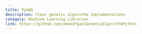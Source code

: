 ```yaml
---
title: PyGAD
description: Clear genetic algorithm implementations
category: Machine Learning Libraries
link: https://github.com/ahmedfgad/GeneticAlgorithmPython
---
```

